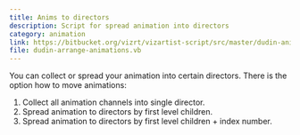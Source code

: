 ```yaml
---
title: Anims to directors
description: Script for spread animation into directors
category: animation
link: https://bitbucket.org/vizrt/vizartist-script/src/master/dudin-animation/dudin-arrange-animations/
file: dudin-arrange-animations.vb
---
```


<media-image name="anim-arrange-cover.png" />

You can collect or spread your animation into certain directors. There is the option how to move animations:

1. Collect all animation channels into single director.
2. Spread animation to directors by first level children.
3. Spread animation to directors by first level children + index number.
